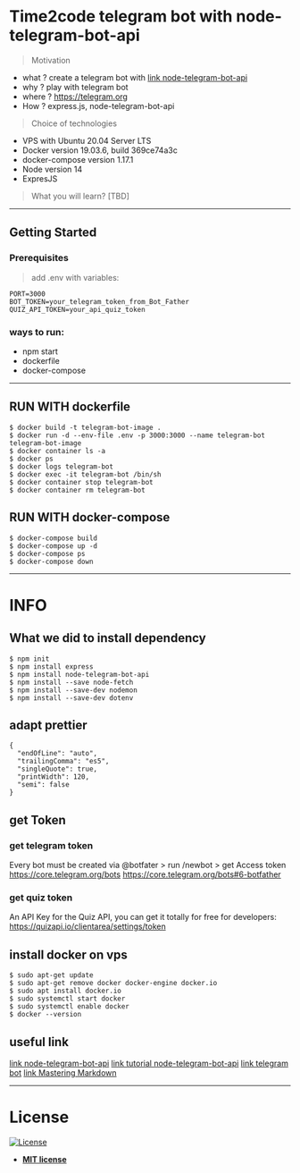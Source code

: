 # Time2code telegram bot with node-telegram-bot-api

> Motivation

- what ? create a telegram bot with [link node-telegram-bot-api](https://github.com/yagop/node-telegram-bot-api)
- why ? play with telegram bot
- where ? https://telegram.org
- How ? express.js, node-telegram-bot-api

> Choice of technologies

- VPS with Ubuntu 20.04 Server LTS
- Docker version 19.03.6, build 369ce74a3c
- docker-compose version 1.17.1
- Node version 14
- ExpresJS

> What you will learn? [TBD]

---

## Getting Started

### Prerequisites

> add .env with variables:

```
PORT=3000
BOT_TOKEN=your_telegram_token_from_Bot_Father
QUIZ_API_TOKEN=your_api_quiz_token
```

### ways to run:

- npm start
- dockerfile
- docker-compose

---

## RUN WITH dockerfile

```
$ docker build -t telegram-bot-image .
$ docker run -d --env-file .env -p 3000:3000 --name telegram-bot telegram-bot-image
$ docker container ls -a
$ docker ps
$ docker logs telegram-bot
$ docker exec -it telegram-bot /bin/sh
$ docker container stop telegram-bot
$ docker container rm telegram-bot

```

## RUN WITH docker-compose

```
$ docker-compose build
$ docker-compose up -d
$ docker-compose ps
$ docker-compose down
```

---

# INFO

## What we did to install dependency

```
$ npm init
$ npm install express
$ npm install node-telegram-bot-api
$ npm install --save node-fetch
$ npm install --save-dev nodemon
$ npm install --save-dev dotenv
```

## adapt prettier

```
{
  "endOfLine": "auto",
  "trailingComma": "es5",
  "singleQuote": true,
  "printWidth": 120,
  "semi": false
}

```

## get Token

### get telegram token

Every bot must be created via @botfater > run /newbot > get Access token
https://core.telegram.org/bots
https://core.telegram.org/bots#6-botfather

### get quiz token

An API Key for the Quiz API, you can get it totally for free for developers:
https://quizapi.io/clientarea/settings/token

## install docker on vps

```
$ sudo apt-get update
$ sudo apt-get remove docker docker-engine docker.io
$ sudo apt install docker.io
$ sudo systemctl start docker
$ sudo systemctl enable docker
$ docker --version
```

## useful link

[link node-telegram-bot-api](https://github.com/yagop/node-telegram-bot-api)
[link tutorial node-telegram-bot-api](https://github.com/hosein2398/node-telegram-bot-api-tutorial)
[link telegram bot](https://core.telegram.org/bots/api#message)
[link Mastering Markdown](https://guides.github.com/features/mastering-markdown/)

---

# License

[![License](http://img.shields.io/:license-mit-blue.svg?style=flat-square)](http://badges.mit-license.org)

- **[MIT license](http://opensource.org/licenses/mit-license.php)**
